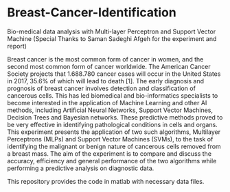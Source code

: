 # Breast-Cancer-Identification
Bio-medical data analysis with Multi-layer Perceptron and Support Vector Machine (Special Thanks to Saman Sadeghi Afgeh for the experiment and report)

Breast cancer is the most common form of cancer in women, and the second most common form of cancer worldwide. The American Cancer Society projects that 1.688.780 cancer cases will occur in the United States in 2017, 35.6% of which will lead to death [1]. The early diagnosis and prognosis of breast cancer involves detection and classification of cancerous cells. This has led biomedical and bio-informatics specialists to become interested in the application of Machine Learning and other AI methods, including Artificial Neural Networks, Support Vector Machines, Decision Trees and Bayesian networks. These predictive methods proved to be very effective in identifying pathological conditions in cells and organs.
This experiment presents the application of two such algorithms, Multilayer Perceptrons (MLPs) and Support Vector Machines (SVMs), to the task of identifying the malignant or benign nature of cancerous cells removed from a breast mass. The aim of the experiment is to compare and discuss the accuracy, efficiency and general performance of the two algorithms while performing a predictive analysis on diagnostic data. 

This repository provides the code in matlab with necessary data files. 

